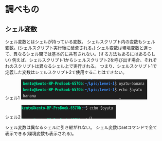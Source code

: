 # 調べもの

## シェル変数
シェル変数とはシェルが持っている変数。
シェルスクリプト内の変数もシェル変数。(シェルスクリプト実行後に破棄される。)
シェル変数は環境変数と違って、異なるシェル間では基本的に共有されない。(する方法もあるにはあるらしい)
例えば、シェルスクリプト1からシェルスクリプト2を呼び出す場合、それぞれのスクリプトは異なるシェル上で実行される。
つまり、シェルスクリプト1で定義した変数はシェルスクリプト2で使用することはできない。

シェル1
![](./images/2022-01-06-22-38-07.png)

シェル2
![](images/2022-01-06-22-39-51.png)

シェル変数は異なるシェルに引き継がれない。
シェル変数はsetコマンドで全て表示できる(環境変数も表示される)。